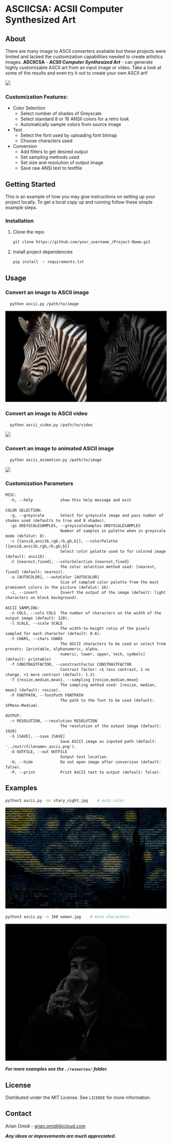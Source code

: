 # ASCIICSA: ACSII Computer Synthesized Art

<!-- ABOUT THE PROJECT -->
## About

There are many image to ASCII converters avaliable but these projects were limited and lacked the customization capabilities needed to create artistics images. 
**ASCIICSA** - ***ACSII Computer Synthesized Art*** - can generate highly customizable ASCII art from an input image or video. Take a look at some of the results and even try it out to create your own ASCII art! 

<img src="resources/videos/flowers6.gif"/>

### Customization Features:
* Color Selection
  * Select number of shades of Greyscale
  * Select standard 8 or 16 ANSII colors for a retro look 
  * Automatically sample colors from source image
* Text
  * Select the font used by uploading font bitmap
  * Choose characters used 
* Conversion
  * Add filters to get desired output
  * Set sampling methods used
  * Set size and resolution of output image
  * Save raw ANSI text to textfile

<!-- GETTING STARTED -->
## Getting Started

This is an example of how you may give instructions on setting up your project locally.
To get a local copy up and running follow these simple example steps.

### Installation

1. Clone the repo
   ```sh
   git clone https://github.com/your_username_/Project-Name.git
   ```
2. Install project dependencies
   ```sh
   pip install -r requirements.txt
   ```

<!-- USAGE EXAMPLES -->
## Usage

### Convert an image to ASCII image
```sh
  python ascii.py /path/to/image
```
<img src="resources/images/zebra_converted.png"/>

### Convert an image to ASCII video
```sh
  python ascii_video.py /path/to/video
```
<img src="resources/videos/flowers5.gif"/>

### Convert an image to animated ASCII image
```sh
  python ascii_animation.py /path/to/image
```
<img width=500 src="resources/videos/girl.gif"/>

### Customization Parameters
```
MISC:
  -h, --help            show this help message and exit
  
COLOR SELECTION:
  -g, --greyscale       Select for greyscale image and pass number of shades used (defaults to true and 8 shades).
  -gs GREYSCALESAMPLES, --greyscaleSamples GREYSCALESAMPLES
                        Number of samples in palette when in greyscale mode (defalut: 8).
  -c [{ansi8,ansi16,rgb,rb,gb,b}], --colorPalatte [{ansi8,ansi16,rgb,rb,gb,b}]
                        Select color palatte used to for colored image (default: ansi16).
  -C {nearest,fixed}, --colorSelection {nearest,fixed}
                        The color selection method used: [nearest, fixed] (default: nearest).
  -a [AUTOCOLOR], --autoColor [AUTOCOLOR]
                        Size of sampled color palette from the most prominent colors in the picture (defalut: 16).
  -i, --invert          Invert the output of the image (default: light characters on black background).
  
ASCII SAMPLING:
  -n COLS, --cols COLS  The number of characters on the width of the output image (default: 120).
  -l SCALE, --scale SCALE
                        The width-to-height ratio of the pixels sampled for each character (default: 0.6).
  -t CHARS, --chars CHARS
                        The ASCII characters to be used or select from presets: [printable, alphanumeric, alpha,
                        numeric, lower, upper, tech, symbols] (default: printable)
  -f CONSTRASTFACTOR, --constrastFactor CONSTRASTFACTOR
                        Contrast factor: <1 less contrast, 1 no change, >1 more contrast (default: 1.3).
  -T {resize,median,mean}, --sampling {resize,median,mean}
                        The sampling method used: [resize, median, mean] (default: resize).
  -F FONTPATH, --fontPath FONTPATH
                        The path to the font to be used (default: SFMono-Medium).

OUTPUT:
  -r RESOLUTION, --resolution RESOLUTION
                        The resolution of the output image (default: 1920)
  -S [SAVE], --save [SAVE]
                        Save ASCII image as inputed path (default: '../out/<filename>_ascii.png').
  -O OUTFILE, --out OUTFILE
                        Output text location.
  -H, --hide            Do not open image after conversion (default: false).
  -P, --print           Print ASCII text to output (default: false).
```

## Examples

```sh
python3 ascii.py -ac stary_night.jpg    # auto color
```
<img src="resources/images/stary_night.png"/>

```sh
python3 ascii.py -n 160 woman.jpg    # more characters
```
<img src="resources/images/sof.png"/>

***For more examples see the `./resources/` folder.***

<!-- LICENSE -->
## License

Distributed under the MIT License. See `LICENSE` for more information.


<!-- CONTACT -->
## Contact

Arian Omidi - arian.omidi@icloud.com

***Any ideas or improvements are much appreciated.***
